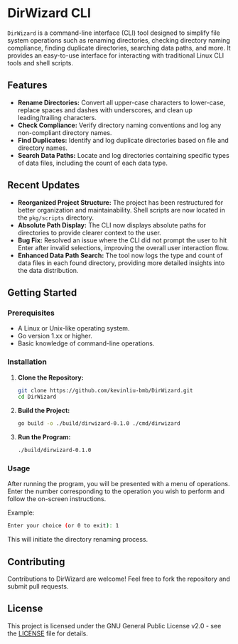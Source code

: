 # DirWizard CLI

`DirWizard` is a command-line interface (CLI) tool designed to simplify file system operations such as renaming directories, checking directory naming compliance, finding duplicate directories, searching data paths, and more. It provides an easy-to-use interface for interacting with traditional Linux CLI tools and shell scripts.

## Features

- **Rename Directories:** Convert all upper-case characters to lower-case, replace spaces and dashes with underscores, and clean up leading/trailing characters.
- **Check Compliance:** Verify directory naming conventions and log any non-compliant directory names.
- **Find Duplicates:** Identify and log duplicate directories based on file and directory names.
- **Search Data Paths:** Locate and log directories containing specific types of data files, including the count of each data type.

## Recent Updates

- **Reorganized Project Structure:** The project has been restructured for better organization and maintainability. Shell scripts are now located in the `pkg/scripts` directory.
- **Absolute Path Display:** The CLI now displays absolute paths for directories to provide clearer context to the user.
- **Bug Fix:** Resolved an issue where the CLI did not prompt the user to hit Enter after invalid selections, improving the overall user interaction flow.
- **Enhanced Data Path Search:** The tool now logs the type and count of data files in each found directory, providing more detailed insights into the data distribution.

## Getting Started

### Prerequisites

- A Linux or Unix-like operating system.
- Go version 1.xx or higher.
- Basic knowledge of command-line operations.

### Installation

1. **Clone the Repository:**

   ```bash
   git clone https://github.com/kevinliu-bmb/DirWizard.git
   cd DirWizard
   ```

2. **Build the Project:**

   ```bash
   go build -o ./build/dirwizard-0.1.0 ./cmd/dirwizard
   ```

3. **Run the Program:**

   ```bash
   ./build/dirwizard-0.1.0
   ```

### Usage

After running the program, you will be presented with a menu of operations. Enter the number corresponding to the operation you wish to perform and follow the on-screen instructions.

Example:

   ```bash
   Enter your choice (or 0 to exit): 1
   ```

This will initiate the directory renaming process.

## Contributing

Contributions to DirWizard are welcome! Feel free to fork the repository and submit pull requests.

## License

This project is licensed under the GNU General Public License v2.0 - see the [LICENSE](LICENSE) file for details.
